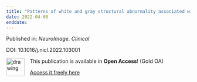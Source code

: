 ```yaml
---
title: "Patterns of white and gray structural abnormality associated with paediatric demyelinating disorders."
date: 2022-04-06
enddate:
---
```


Published in: *NeuroImage. Clinical*

DOI: 10.1016/j.nicl.2022.103001

<img src="https://upload.wikimedia.org/wikipedia/commons/thumb/7/77/Open_Access_logo_PLoS_transparent.svg/800px-Open_Access_logo_PLoS_transparent.svg.png" alt="drawing" width="50" align="left"/> &nbsp;&nbsp;&nbsp;This publication is available in **Open Access**! (Gold OA)

&nbsp;&nbsp;&nbsp;[Access it freely here](https://doi.org/10.1016/j.nicl.2022.103001
)


